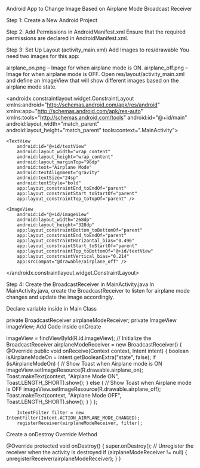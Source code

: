 Android App to Change Image Based on Airplane Mode Broadcast Receiver

Step 1: Create a New Android Project

Step 2: Add Permissions in AndroidManifest.xml
Ensure that the required permissions are declared in AndroidManifest.xml.

<uses-permission android:name="android.permission.ACCESS_NETWORK_STATE" />

Step 3: Set Up Layout (activity_main.xml)
Add Images to res/drawable You need two images for this app:

airplane_on.png – Image for when airplane mode is ON.
airplane_off.png – Image for when airplane mode is OFF.
Open res/layout/activity_main.xml and define an ImageView that will show different images based on the airplane mode state.

<?xml version="1.0" encoding="utf-8"?>
<androidx.constraintlayout.widget.ConstraintLayout xmlns:android="http://schemas.android.com/apk/res/android"
    xmlns:app="http://schemas.android.com/apk/res-auto"
    xmlns:tools="http://schemas.android.com/tools"
    android:id="@+id/main"
    android:layout_width="match_parent"
    android:layout_height="match_parent"
    tools:context=".MainActivity">

    <TextView
        android:id="@+id/textView"
        android:layout_width="wrap_content"
        android:layout_height="wrap_content"
        android:layout_marginTop="96dp"
        android:text="Airplane Mode"
        android:textAlignment="gravity"
        android:textSize="24sp"
        android:textStyle="bold"
        app:layout_constraintEnd_toEndOf="parent"
        app:layout_constraintStart_toStartOf="parent"
        app:layout_constraintTop_toTopOf="parent" />

    <ImageView
        android:id="@+id/imageView"
        android:layout_width="268dp"
        android:layout_height="328dp"
        app:layout_constraintBottom_toBottomOf="parent"
        app:layout_constraintEnd_toEndOf="parent"
        app:layout_constraintHorizontal_bias="0.496"
        app:layout_constraintStart_toStartOf="parent"
        app:layout_constraintTop_toBottomOf="@+id/textView"
        app:layout_constraintVertical_bias="0.214"
        app:srcCompat="@drawable/airplane_off" />

</androidx.constraintlayout.widget.ConstraintLayout>

Step 4: Create the BroadcastReceiver in MainActivity.java
In MainActivity.java, create the BroadcastReceiver to listen for airplane mode changes and update the image accordingly.

Declare variable inside in Main Class

private BroadcastReceiver airplaneModeReceiver;
private ImageView imageView;
Add Code inside onCreate

imageView = findViewById(R.id.imageView);
        // Initialize the BroadcastReceiver
        airplaneModeReceiver = new BroadcastReceiver() {
            @Override
            public void onReceive(Context context, Intent intent) {
                boolean isAirplaneModeOn = intent.getBooleanExtra("state", false);
                if (isAirplaneModeOn) {
                    // Show Toast when Airplane mode is ON
                    imageView.setImageResource(R.drawable.airplane_on);
                    Toast.makeText(context, "Airplane Mode ON", Toast.LENGTH_SHORT).show();
                } else {
                    // Show Toast when Airplane mode is OFF
                    imageView.setImageResource(R.drawable.airplane_off);
                    Toast.makeText(context, "Airplane Mode OFF", Toast.LENGTH_SHORT).show();
                }
            }
        };

        IntentFilter filter = new IntentFilter(Intent.ACTION_AIRPLANE_MODE_CHANGED);
        registerReceiver(airplaneModeReceiver, filter);
Create a onDestroy Override Method

 @Override
    protected void onDestroy() {
        super.onDestroy();
        // Unregister the receiver when the activity is destroyed
        if (airplaneModeReceiver != null) {
            unregisterReceiver(airplaneModeReceiver);
        }
    }
